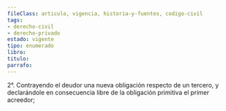 ```yaml
---
fileClass: articulo, vigencia, historia-y-fuentes, codigo-civil
tags:
- derecho-civil
- derecho-privado
estado: vigente
tipo: enumerado
libro:
titulo:
parrafo:
---
```

2°. Contrayendo el deudor una nueva obligación respecto de un tercero, y declarándole en consecuencia libre de la obligación primitiva el primer acreedor;